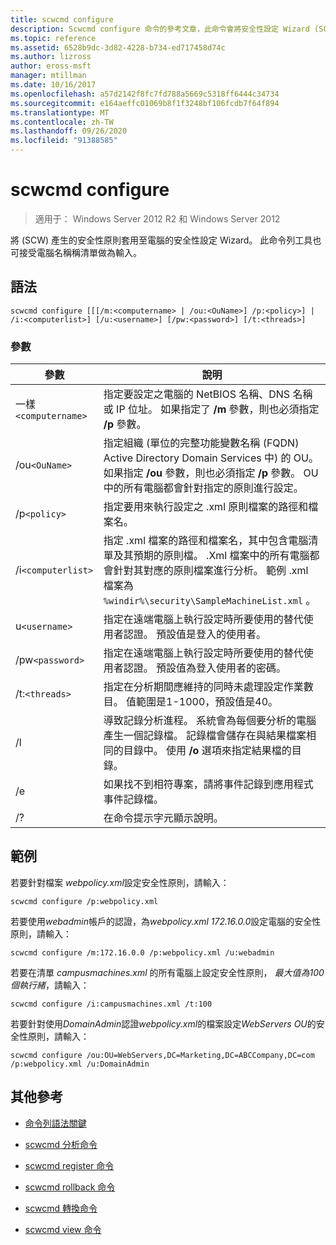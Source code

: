 ```yaml
---
title: scwcmd configure
description: Scwcmd configure 命令的參考文章，此命令會將安全性設定 Wizard (SCW) 產生的安全性原則套用至電腦。
ms.topic: reference
ms.assetid: 6528b9dc-3d82-4228-b734-ed717458d74c
ms.author: lizross
author: eross-msft
manager: mtillman
ms.date: 10/16/2017
ms.openlocfilehash: a57d2142f8fc7fd788a5669c5318ff6444c34734
ms.sourcegitcommit: e164aeffc01069b8f1f3248bf106fcdb7f64f894
ms.translationtype: MT
ms.contentlocale: zh-TW
ms.lasthandoff: 09/26/2020
ms.locfileid: "91388585"
---
```

# <a name="scwcmd-configure"></a>scwcmd configure

> 適用于： Windows Server 2012 R2 和 Windows Server 2012

將 (SCW) 產生的安全性原則套用至電腦的安全性設定 Wizard。 此命令列工具也可接受電腦名稱稱清單做為輸入。

## <a name="syntax"></a>語法

```
scwcmd configure [[[/m:<computername> | /ou:<OuName>] /p:<policy>] | /i:<computerlist>] [/u:<username>] [/pw:<password>] [/t:<threads>]
```

### <a name="parameters"></a>參數

| 參數 | 說明 |
|--|--|
| 一樣`<computername>` | 指定要設定之電腦的 NetBIOS 名稱、DNS 名稱或 IP 位址。 如果指定了 **/m** 參數，則也必須指定 **/p** 參數。 |
| /ou`<OuName>` | 指定組織 (單位的完整功能變數名稱 (FQDN) Active Directory Domain Services 中) 的 OU。 如果指定 **/ou** 參數，則也必須指定 **/p** 參數。 OU 中的所有電腦都會針對指定的原則進行設定。 |
| /p`<policy>` | 指定要用來執行設定之 .xml 原則檔案的路徑和檔案名。 |
| /i`<computerlist>` | 指定 .xml 檔案的路徑和檔案名，其中包含電腦清單及其預期的原則檔。 .Xml 檔案中的所有電腦都會針對其對應的原則檔案進行分析。 範例 .xml 檔案為 `%windir%\security\SampleMachineList.xml` 。 |
| u`<username>` | 指定在遠端電腦上執行設定時所要使用的替代使用者認證。 預設值是登入的使用者。 |
| /pw`<password>` | 指定在遠端電腦上執行設定時所要使用的替代使用者認證。 預設值為登入使用者的密碼。 |
| /t:`<threads>` | 指定在分析期間應維持的同時未處理設定作業數目。 值範圍是1-1000，預設值是40。 |
| /l | 導致記錄分析進程。 系統會為每個要分析的電腦產生一個記錄檔。 記錄檔會儲存在與結果檔案相同的目錄中。 使用 **/o** 選項來指定結果檔的目錄。 |
| /e | 如果找不到相符專案，請將事件記錄到應用程式事件記錄檔。 |
| /? | 在命令提示字元顯示說明。 |

## <a name="examples"></a>範例

若要針對檔案 *webpolicy.xml*設定安全性原則，請輸入：

```
scwcmd configure /p:webpolicy.xml
```

若要使用*webadmin*帳戶的認證，為*webpolicy.xml* *172.16.0.0*設定電腦的安全性原則，請輸入：

```
scwcmd configure /m:172.16.0.0 /p:webpolicy.xml /u:webadmin
```

若要在清單 *campusmachines.xml* 的所有電腦上設定安全性原則， *最大值為100個執行緒*，請輸入：

```
scwcmd configure /i:campusmachines.xml /t:100
```

若要針對使用*DomainAdmin*認證*webpolicy.xml*的檔案設定*WebServers OU*的安全性原則，請輸入：

```
scwcmd configure /ou:OU=WebServers,DC=Marketing,DC=ABCCompany,DC=com /p:webpolicy.xml /u:DomainAdmin
```

## <a name="additional-references"></a>其他參考

- [命令列語法關鍵](command-line-syntax-key.md)

- [scwcmd 分析命令](scwcmd-analyze.md)

- [scwcmd register 命令](scwcmd-register.md)

- [scwcmd rollback 命令](scwcmd-rollback.md)

- [scwcmd 轉換命令](scwcmd-transform.md)

- [scwcmd view 命令](scwcmd-view.md)